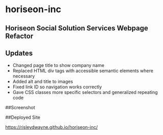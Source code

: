 # horiseon-inc

## Horiseon Social Solution Services Webpage Refactor

## Updates

- Changed page title to show company name
- Replaced HTML div tags with accessible semantic elements where necessary
- Added alt and title to images 
- Fixed link ID so navigation works correctly
- Gave CSS classes more specific selectors and generalized repeating code
  
  
##Screenshot
  
##Deployed Site

https://risleydwayne.github.io/horiseon-inc/

